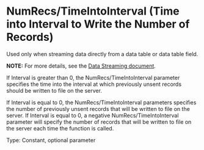 # NumRecs/TimeIntoInterval (Time into Interval to Write the Number of Records)

Used only when streaming data directly from a data table or data table field.

**NOTE:** For more details, see the [Data Streaming document](https://s.campbellsci.com/documents/us/technical-papers/ftp-streaming.pdf).

If Interval is greater than 0, the NumRecs/TimeIntoInterval parameter specifies the time into the interval at which previously unsent records should be written to file on the server.

If Interval is equal to 0, the NumRecs/TimeIntoInterval parameters specifies the number of previously unsent records that will be written to file on the server. If Interval is equal to 0, a negative NumRecs/TimeIntoInterval parameter will specify the number of records that will be written to file on the server each time the function is called.

Type: Constant, optional parameter
